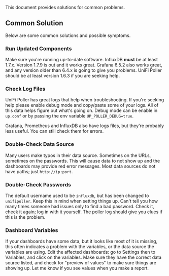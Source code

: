 This document provides solutions for common problems.

## Common Solution

Below are some common solutions and possible symptoms.

### Run Updated Components

Make sure you're running up-to-date software. InfluxDB **must** be at least
1.7.x. Version 1.7.9 is out and it works great. Grafana 6.5.2 also works great,
and any version older than 6.4.x is going to give you problems.
UniFi Poller should be at least version 1.6.3 if you are seeking help.

### Check Log Files

UniFi Poller has great logs that help when troubleshooting. If you're seeking help
please enable debug mode and copy/paste some of your logs. All of this data helps
figure out what's going on. Debug mode can be enable in `up.conf` or by passing
the env variable `UP_POLLER_DEBUG=true`.

Grafana, Prometheus and InfluxDB also have logs files, but they're probably
less useful. You can still check them for errors.

### Double-Check Data Source

Many users make typos in their data source. Sometimes on the URLs, sometimes on the
passwords. This will cause data to not show up and the dashboards may provide red
error messages. Most data sources do not have paths; just `http://ip:port`.

### Double-Check Passwords

The default username used to be `influxdb`, but has been changed to `unifipoller`.
Keep this in mind when setting things up. Can't tell you how many times someone had
issues only to find a bad password. Check it, check it again; log in with it yourself.
The poller log should give you clues if this is the problem.

### Dashboard Variables

If your dashboards have some data, but it looks like most of it is missing, this often
indicates a problem with the variables, or the data source the variables are using.
Edit the affected dashboards: go to Settings then to Variables, and click on the variables.
Make sure they have the correct data source listed, and check for "preview of values"
to make sure things are showing up. Let me know if you see values when you make a report.
